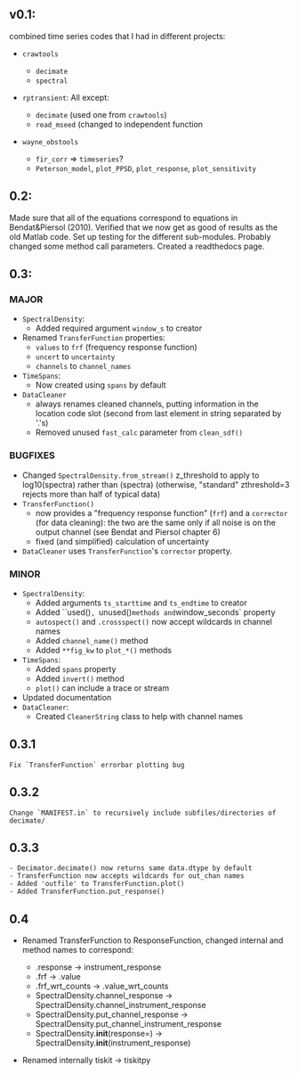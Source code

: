 ## v0.1:

combined time series codes that I had in different projects:

- `crawtools`
    - `decimate` 
    - `spectral`

- `rptransient`: All except:
    - `decimate` (used one from `crawtools`)
    - `read_mseed` (changed to independent function

- `wayne_obstools`
    - `fir_corr` => `timeseries`?
    - `Peterson_model`, `plot_PPSD`, `plot_response`, `plot_sensitivity`

## 0.2:

Made sure that all of the equations correspond to equations in Bendat&Piersol
(2010).  Verified that we now get as good of results as the old Matlab code.
Set up testing for the different sub-modules.  Probably changed some
method call parameters.  Created a readthedocs page.

## 0.3:

### MAJOR

- `SpectralDensity`:
    - Added required argument `window_s` to creator
- Renamed `TransferFunction` properties:
    - `values` to `frf` (frequency response function)
    - `uncert` to `uncertainty`
    - `channels` to `channel_names`
- `TimeSpans`:
    - Now created using `spans` by default
- `DataCleaner`
    - always renames cleaned channels, putting information in the
      location code slot (second from last element in string separated by '.'s)
    - Removed unused `fast_calc` parameter from `clean_sdf()`

### BUGFIXES

- Changed `SpectralDensity.from_stream()` z_threshold to apply to log10(spectra)
  rather than (spectra) (otherwise, "standard" zthreshold=3 rejects more than
  half of typical data)
- `TransferFunction()`
    - now provides a "frequency response function" (`frf`)
      and a `corrector` (for data cleaning): the two are the same only if
      all noise is on the output channel (see Bendat and Piersol chapter 6)
    - fixed (and simplified) calculation of uncertainty
- `DataCleaner` uses `TransferFunction`'s `corrector` property.
  
### MINOR

- `SpectralDensity`:
    - Added arguments `ts_starttime` and `ts_endtime` to creator
    - Added ``used()`, `unused()` methods and `window_seconds` property
    - `autospect()` and `.crossspect()` now accept wildcards in channel names
    - Added `channel_name()` method
    - Added `**fig_kw` to `plot_*()` methods
- `TimeSpans`:
    - Added `spans` property
    - Added `invert()` method
    -  `plot()` can include a trace or stream
- Updated documentation
- `DataCleaner`:
    - Created `CleanerString` class to help with channel names

## 0.3.1
    Fix `TransferFunction` errorbar plotting bug
## 0.3.2
    Change `MANIFEST.in` to recursively include subfiles/directories of decimate/
## 0.3.3
    - Decimator.decimate() now returns same data.dtype by default
    - TransferFunction now accepts wildcards for out_chan names
    - Added 'outfile' to TransferFunction.plot()
    - Added TransferFunction.put_response()
    
## 0.4

- Renamed TransferFunction to ResponseFunction, changed internal and method
  names to correspond:

    - .response -> instrument_response
    - .frf -> .value
    - .frf_wrt_counts -> .value_wrt_counts
    - SpectralDensity.channel_response -> SpectralDensity.channel_instrument_response
    - SpectralDensity.put_channel_response -> SpectralDensity.put_channel_instrument_response
    - SpectralDensity.__init__(response=) -> SpectralDensity.__init__(instrument_response)
- Renamed internally tiskit -> tiskitpy 
